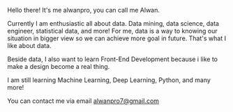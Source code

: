 Hello there! It's me alwanpro, you can call me Alwan.

Currently I am enthusiastic all about data. Data mining, data science, data engineer, statistical data, and more!
For me, data is a way to knowing our situation in bigger view so we can achieve more goal in future. That's what I like about data.

Beside data, I also want to learn Front-End Development because i like to make a design become a real thing.

I am still learning Machine Learning, Deep Learning, Python, and many more!

You can contact me via email alwanpro7@gmail.com
